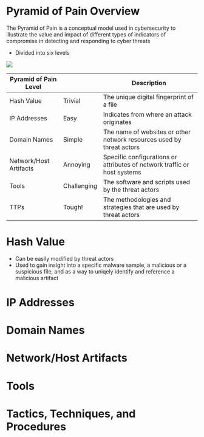 # Pyramid of Pain Overview

The Pyramid of Pain is a conceptual model used in cybersecurity to illustrate the value and impact of different types of indicators of compromise in detecting and responding to cyber threats

* Divided into six levels

![](https://github.com/JonmarCorpuz/SecondBrain/blob/main/Assets/tyuytutyutyurytutryerterterewrwe.png)

| Pyramid of Pain Level | | Description |
| --- | --- | --- |
| Hash Value | Trivial | The unique digital fingerprint of a file |
| IP Addresses | Easy | Indicates from where an attack originates |
| Domain Names | Simple | The name of websites or other network resources used by threat actors |
| Network/Host Artifacts | Annoying | Specific configurations or attributes of network traffic or host systems |
| Tools | Challenging | The software and scripts used by the threat actors |
| TTPs | Tough! | The methodologies and strategies that are used by threat actors |

# Hash Value

* Can be easily modified by threat actors
* Used to gain insight into a specific malware sample, a malicious or a suspicious file, and as a way to uniqely identify and reference a malicious artifact

# IP Addresses

# Domain Names

# Network/Host Artifacts

# Tools 

# Tactics, Techniques, and Procedures
